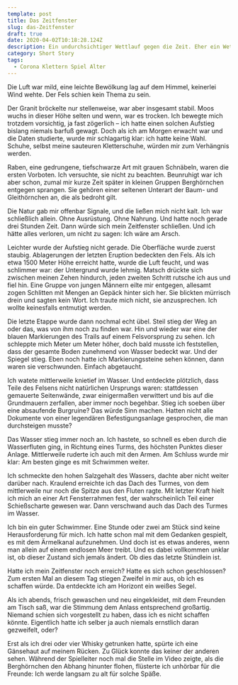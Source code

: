 ```yaml
---
template: post
title: Das Zeitfenster
slug: das-Zeitfenster
draft: true
date: 2020-04-02T10:18:28.124Z
description: Ein undurchsichtiger Wettlauf gegen die Zeit. Eher ein Wettklettern.
category: Short Story
tags:
  - Corona Klettern Spiel Alter
---
```

Die Luft war mild, eine leichte Bewölkung lag auf dem Himmel, keinerlei Wind wehte. Der Fels schien kein Thema zu sein.



Der Granit bröckelte nur stellenweise, war aber insgesamt stabil. Moos wuchs in dieser Höhe selten und wenn, war es trocken. Ich bewegte mich trotzdem vorsichtig, ja fast zögerlich – ich hatte einen solchen Aufstieg bislang niemals barfuß gewagt. Doch als ich am Morgen erwacht war und die Daten studierte, wurde mir schlagartig klar: ich hatte keine Wahl. Schuhe, selbst meine sauteuren Kletterschuhe, würden mir zum Verhängnis werden.



Raben, eine gedrungene, tiefschwarze Art mit grauen Schnäbeln, waren die ersten Vorboten. Ich versuchte, sie nicht zu beachten. Beunruhigt war ich aber schon, zumal mir kurze Zeit später in kleinen Gruppen Berghörnchen entgegen sprangen. Sie gehören einer seltenen Unterart der Baum- und Gleithörnchen an, die als bedroht gilt.



Die Natur gab mir offenbar Signale, und die ließen mich nicht kalt. Ich war schließlich allein. Ohne Ausrüstung. Ohne Nahrung. Und hatte noch gerade drei Stunden Zeit. Dann würde sich mein Zeitfenster schließen. Und ich hätte alles verloren, um nicht zu sagen: Ich wäre am Arsch.



Leichter wurde der Aufstieg nicht gerade. Die Oberfläche wurde zuerst staubig. Ablagerungen der letzten Eruption bedeckten den Fels. Als ich etwa 1500 Meter Höhe erreicht hatte, wurde die Luft feucht, und was schlimmer war: der Untergrund wurde lehmig. Matsch drückte sich zwischen meinen Zehen hindurch, jeden zweiten Schritt rutsche ich aus und fiel hin. Eine Gruppe von jungen Männern eilte mir entgegen, allesamt zogen Schlitten mit Mengen an Gepäck hinter sich her. Sie blickten mürrisch drein und sagten kein Wort. Ich traute mich nicht, sie anzusprechen. Ich wollte keinesfalls entmutigt werden.



Die letzte Etappe wurde dann nochmal echt übel. Steil stieg der Weg an oder das, was von ihm noch zu finden war. Hin und wieder war eine der blauen Markierungen des Trails auf einem Felsvorsprung zu sehen. Ich schleppte mich Meter um Meter höher, doch bald musste ich feststellen, dass der gesamte Boden zunehmend von Wasser bedeckt war. Und der Spiegel stieg. Eben noch hatte ich Markierungssteine sehen können, dann waren sie verschwunden. Einfach abgetaucht.



Ich watete mittlerweile knietief im Wasser. Und entdeckte plötzlich, dass Teile des Felsens nicht natürlichen Ursprungs waren: stattdessen gemauerte Seitenwände, zwar einigermaßen verwittert und bis auf die Grundmauern zerfallen, aber immer noch begehbar. Stieg ich soeben über eine absaufende Burgruine? Das würde Sinn machen. Hatten nicht alle Dokumente von einer legendären Befestigungsanlage gesprochen, die man durchsteigen musste?



Das Wasser stieg immer noch an. Ich hastete, so schnell es eben durch die Wasserfluten ging, in Richtung eines Turms, des höchsten Punktes dieser Anlage. Mittlerweile ruderte ich auch mit den Armen. Am Schluss wurde mir klar: Am besten ginge es mit Schwimmen weiter.



Ich schmeckte den hohen Salzgehalt des Wassers, dachte aber nicht weiter darüber nach. Kraulend erreichte ich das Dach des Turmes, von dem mittlerweile nur noch die Spitze aus den Fluten ragte. Mit letzter Kraft hielt ich mich an einer Art Fensterrahmen fest, der wahrscheinlich Teil einer Schießscharte gewesen war. Dann verschwand auch das Dach des Turmes im Wasser.



Ich bin ein guter Schwimmer. Eine Stunde oder zwei am Stück sind keine Herausforderung für mich. Ich hatte schon mal mit dem Gedanken gespielt, es mit dem Ärmelkanal aufzunehmen. Und doch ist es etwas anderes, wenn man allein auf einem endlosen Meer treibt. Und es dabei vollkommen unklar ist, ob dieser Zustand sich jemals ändert. Ob dies das letzte Stündlein ist.



Hatte ich mein Zeitfenster noch erreich? Hatte es sich schon geschlossen? Zum ersten Mal an diesem Tag stiegen Zweifel in mir aus, ob ich es schaffen würde. Da entdeckte ich am Horizont ein weißes Segel.



Als ich abends, frisch gewaschen und neu eingekleidet, mit dem Freunden am Tisch saß, war die Stimmung dem Anlass entsprechend großartig. Niemand schien sich vorgestellt zu haben, dass ich es nicht schaffen könnte. Eigentlich hatte ich selber ja auch niemals ernstlich daran gezweifelt, oder? 



Erst als ich drei oder vier Whisky getrunken hatte, spürte ich eine Gänsehaut auf meinem Rücken. Zu Glück konnte das keiner der anderen sehen. Während der Spielleiter noch mal die Stelle im Video zeigte, als die Berghörnchen den Abhang hinunter flohen, flüsterte ich unhörbar für die Freunde: Ich werde langsam zu alt für solche Späße.